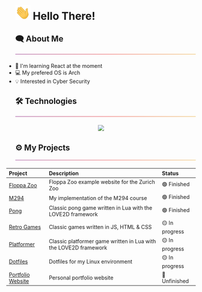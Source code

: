 <div id="user-content-toc">
  <ul>
    <summary>
      <h1 style="list-style-type: none;">
        <img src="./img/waving.gif?raw=true" alt="waving" width="40px"/>
        <span>Hello There!</span>
      </h1>
    </summary>
  </ul>
</div>

<div id="user-content-toc">
  <ul>
    <summary>
      <h2 style="list-style-type: none;">
        <span>🗨️ About Me</span>
        <img src="./img/thin-gradient-bar.png" />
      </h2>
    </summary>
  </ul>
</div>

- 📖 I'm learning React at the moment
- 💻 My prefered OS is Arch
- 💡 Interested in Cyber Security

<div id="user-content-toc">
  <ul>
    <summary>
      <h2 style="list-style-type: none;">
        <span>🛠️ Technologies</span>
        <img src="./img/thin-gradient-bar.png" />
      </h2>
    </summary>
  </ul>
</div>

<p align="center">
  <a href="https://skillicons.dev">
    <img src="https://skillicons.dev/icons?i=js,ts,html,css,nodejs,react,nextjs,go,c,lua,mysql,git,linux,neovim&perline=7" />
  </a>
</p>

<div id="user-content-toc">
  <ul>
    <summary>
      <h2 style="list-style-type: none;">
        <span>⚙️ My Projects</span>
        <img src="./img/thin-gradient-bar.png" />
      </h2>
    </summary>
  </ul>
</div>

<div align="center">

| Project | Description | Status |
|:--------|:------------|:-------|
| [Floppa Zoo](https://github.com/leo9iota/floppa-zoo) | Floppa Zoo example website for the Zurich Zoo | 🟢 Finished |
| [M294](https://github.com/leo9iota/m294) | My implementation of the M294 course | 🟢 Finished |
| [Pong](https://github.com/leo9iota/pong) | Classic pong game written in Lua with the LOVE2D framework | 🟢 Finished |
| [Retro Games](https://github.com/leo9iota/classic-games) | Classic games written in JS, HTML & CSS | 🟡 In progress |
| [Platformer](https://github.com/leo9iota/platformer) | Classic platformer game written in Lua with the LOVE2D framework | 🟡 In progress |
| [Dotfiles](https://github.com/leo9iota/dotfiles)|  Dotfiles for my Linux environment | 🟡 In progress |
| [Portfolio Website](https://github.com/leo9iota/portfolio) | Personal portfolio website | 🔴 Unfinished |

</div>



